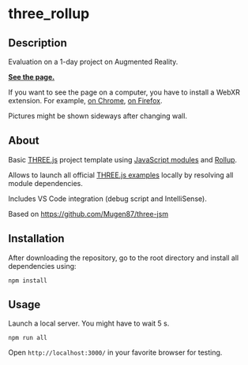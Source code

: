 # three_rollup

## Description
Evaluation on a 1-day project on Augmented Reality.

**[See the page.](https://enzovenon.github.io/dist/index.html)**

If you want to see the page on a computer, you have to install a WebXR extension. For example, [on Chrome](https://chrome.google.com/webstore/detail/webxr-api-emulator/mjddjgeghkdijejnciaefnkjmkafnnje?hl=fr), [on Firefox](https://addons.mozilla.org/fr/firefox/addon/webxr-api-emulator/).

Pictures might be shown sideways after changing wall.


## About

Basic [THREE.js](https://threejs.org/) project template using [JavaScript modules](https://developer.mozilla.org/en-US/docs/Web/JavaScript/Guide/Modules) and [Rollup](https://rollupjs.org).

Allows to launch all official [THREE.js examples](https://threejs.org/examples) locally by resolving all module dependencies.

Includes VS Code integration (debug script and IntelliSense).

Based on https://github.com/Mugen87/three-jsm

## Installation
After downloading the repository, go to the root directory and install all dependencies using:

`npm install`

## Usage
Launch a local server. You might have to wait 5 s.

`npm run all`

Open `http://localhost:3000/` in your favorite browser for testing.
